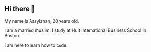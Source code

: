 ## Hi there 👋
My name is Assylzhan, 20 years old.

I am a married muslim.
I study at Hult International Business School in Boston.

I am here to learn how to code.
